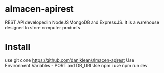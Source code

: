 # almacen-apirest

REST API developed in NodeJS MongoDB and Express.JS. It is a warehouse designed to store computer products.

# Install
 use git clone https://github.com/daniklean/almacen-apirest
 Use Environment Variables - PORT and DB_URI
 Use npm i
 use npm run dev

